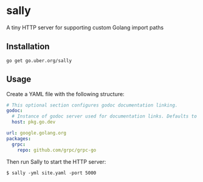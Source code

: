 # sally

A tiny HTTP server for supporting custom Golang import paths

## Installation

`go get go.uber.org/sally`

## Usage

Create a YAML file with the following structure:

```yaml
# This optional section configures godoc documentation linking.
godoc:
  # Instance of godoc server used for documentation links. Defaults to pkg.go.dev.
  host: pkg.go.dev

url: google.golang.org
packages:
  grpc:
    repo: github.com/grpc/grpc-go
```

Then run Sally to start the HTTP server:

```
$ sally -yml site.yaml -port 5000
```